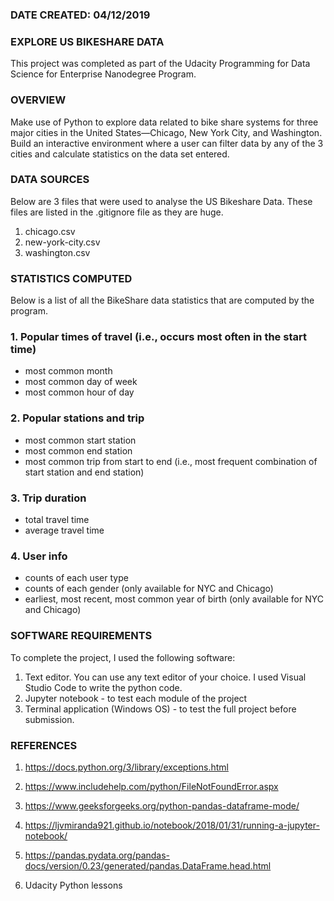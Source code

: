 ﻿### DATE CREATED: 04/12/2019


### EXPLORE US BIKESHARE DATA

This project was completed as part of the Udacity Programming for Data Science for Enterprise Nanodegree Program.


### OVERVIEW

Make use of Python to explore data related to bike share systems for three major cities in the United States—Chicago, New York City, and Washington. Build an interactive environment where a user can filter data by any of the 3 cities and calculate statistics on the data set entered. 


### DATA SOURCES

Below are 3 files that were used to analyse the US Bikeshare Data. These files are listed in the .gitignore file as they are huge.
1. chicago.csv 
2. new-york-city.csv
3. washington.csv


### STATISTICS COMPUTED
Below is a list of all the BikeShare data statistics that are computed by the program.

### 1. Popular times of travel (i.e., occurs most often in the start time)

- most common month
- most common day of week
- most common hour of day

### 2. Popular stations and trip

- most common start station
- most common end station
- most common trip from start to end (i.e., most frequent combination of start station and end station)

### 3. Trip duration

- total travel time
- average travel time

### 4. User info

- counts of each user type
- counts of each gender (only available for NYC and Chicago)
- earliest, most recent, most common year of birth (only available for NYC and Chicago)


### SOFTWARE REQUIREMENTS

To complete the project, I used the following software:

1. Text editor. You can use any text editor of your choice. I used Visual Studio Code to write the python code. 
2. Jupyter notebook - to test each module of the project
3. Terminal application (Windows OS) - to test the full project before submission.


### REFERENCES

1. https://docs.python.org/3/library/exceptions.html

2. https://www.includehelp.com/python/FileNotFoundError.aspx

3. https://www.geeksforgeeks.org/python-pandas-dataframe-mode/

4. https://ljvmiranda921.github.io/notebook/2018/01/31/running-a-jupyter-notebook/

5. https://pandas.pydata.org/pandas-docs/version/0.23/generated/pandas.DataFrame.head.html

6. Udacity Python lessons

